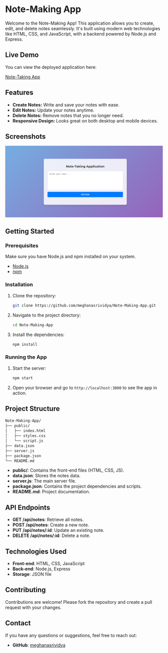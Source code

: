 # Note-Making App

Welcome to the Note-Making App! This application allows you to create, edit, and delete notes seamlessly. It's built using modern web technologies like HTML, CSS, and JavaScript, with a backend powered by Node.js and Express.

## Live Demo

You can view the deployed application here:

[Note-Taking App](https://note-making-app-l1il.onrender.com/)

## Features

- **Create Notes:** Write and save your notes with ease.
- **Edit Notes:** Update your notes anytime.
- **Delete Notes:** Remove notes that you no longer need.
- **Responsive Design:** Looks great on both desktop and mobile devices.

## Screenshots

![Project Image](image.png)


## Getting Started

### Prerequisites

Make sure you have Node.js and npm installed on your system.

- [Node.js](https://nodejs.org/)
- [npm](https://www.npmjs.com/)

### Installation

1. Clone the repository:

    ```sh
    git clone https://github.com/meghanasrividya/Note-Making-App.git
    ```

2. Navigate to the project directory:

    ```sh
    cd Note-Making-App
    ```

3. Install the dependencies:

    ```sh
    npm install
    ```

### Running the App

1. Start the server:

    ```sh
    npm start
    ```

2. Open your browser and go to `http://localhost:3000` to see the app in action.

## Project Structure

```plaintext
Note-Making-App/
├── public/
│   ├── index.html
│   ├── styles.css
│   └── script.js
├── data.json
├── server.js
├── package.json
└── README.md
```

- **public/**: Contains the front-end files (HTML, CSS, JS).
- **data.json**: Stores the notes data.
- **server.js**: The main server file.
- **package.json**: Contains the project dependencies and scripts.
- **README.md**: Project documentation.

## API Endpoints

- **GET /api/notes**: Retrieve all notes.
- **POST /api/notes**: Create a new note.
- **PUT /api/notes/:id**: Update an existing note.
- **DELETE /api/notes/:id**: Delete a note.

## Technologies Used

- **Front-end**: HTML, CSS, JavaScript
- **Back-end**: Node.js, Express
- **Storage**: JSON file

## Contributing

Contributions are welcome! Please fork the repository and create a pull request with your changes.



## Contact

If you have any questions or suggestions, feel free to reach out:

- **GitHub**: [meghanasrividya](https://github.com/meghanasrividya)
